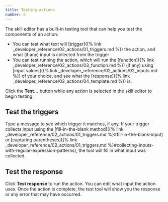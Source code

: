 ```yaml
---
title: Testing actions
number: e
---
```


The skill editor has a built-in testing tool that can help you test the components of an action:

- You can test what text will [trigger]({% link _developer_reference/02_actions/01_triggers.md %}) the action, and what (if any) input is collected from the trigger
- You can test running the action, which will run the [function]({% link _developer_reference/02_actions/03_function.md %}) (if any) using [input values]({% link _developer_reference/02_actions/02_inputs.md %}) of your choice, and see what the [response]({% link _developer_reference/02_actions/04_template.md %}) is.

Click the **Test…** button while any action is selected in the skill editor to begin testing.

## Test the triggers

Type a message to see which trigger it matches, if any. If your trigger collects input using the [fill-in-the-blank method]({% link _developer_reference/02_actions/01_triggers.md %}#fill-in-the-blank-input) or [capturing parentheses]({% link _developer_reference/02_actions/01_triggers.md %}#collecting-inputs-with-regular-expression-patterns), the tool will fill in what input was collected.

## Test the response

Click **Test response** to run the action. You can edit what input the action uses. Once the action is complete, the test tool will show you the response or any error that may have occurred.
